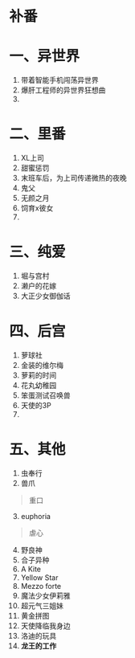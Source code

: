 # 补番
# 一、异世界
1. 带着智能手机闯荡异世界
2. 爆肝工程师的异世界狂想曲
3. 

# 二、里番
1. XL上司
2. 甜蜜惩罚
3. 末班车后，为上司传递微热的夜晚
4. 鬼父
5. 无颜之月
6. 饲育x彼女
7. 
# 三、纯爱
1. 堀与宫村
2. 濑户的花嫁
3. 大正少女御伽话

# 四、后宫
1. 萝球社
2. 金装的维尔梅
3. 萝莉的时间
4. 花丸幼稚园
5. 笨蛋测试召唤兽
6. 天使的3P
7. 

# 五、其他
1. 虫奉行
2. 兽爪
> 重口
3. euphoria
> 虐心
4. 野良神
5. 合子异种
6. A Kite
7. Yellow Star
8. Mezzo forte
9. 魔法少女伊莉雅
10. 超元气三姐妹
11. 黄金拼图
12. 天使降临我身边
13. 洛迪的玩具
14. **龙王的工作**
